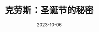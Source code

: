---
layout: page
title: 克劳斯：圣诞节的秘密
description: >
  剧情其实有些套路，但关于圣诞老人的起源还是挺有想象力的，同时也很幽默：为什么担心自己被标记为坏孩子，为什么礼物是放在袜子里的，为什么圣坛老人用麋鹿拉车，为什么他们在天上飞，为什么他穿着红白色的棉服……目前最喜欢的关于圣诞节的电影，很可爱的小故事，喜欢。在身上，是把海关的人当傻子吗？后来查了一下，原来当年真的有很多人以此谋生，长见识了。
category: 电影
img: assets/img/movie/2023/xin_wen_nv_wang.webp
star: 4
date: 2023-10-06
---